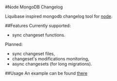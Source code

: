 #Node MongoDB Changelog

Liquibase inspired mongodb changelog tool for [node](http://nodejs.org/).

##Features
Currently supported:
- sync changeset functions.

Planned:
- sync changeset files,
- changeset's modifications monitoring,
- async changesets (for long migrations).

##Usage
An example can be found [there](https://github.com/malykhinvi/appetit/blob/master/initDB.js#L12)

